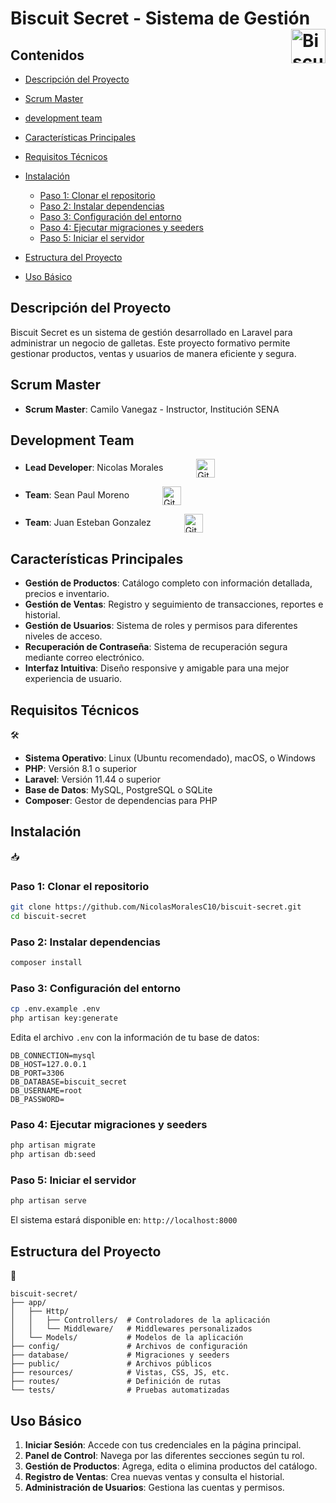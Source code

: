 # Biscuit Secret - Sistema de Gestión <img src="https://github.com/user-attachments/assets/2ec2e5ef-5be4-424e-b492-c18e028fa50b" width="55" height="55" alt="Biscuit Secret Logo" align="right">

## Contenidos

* [Descripción del Proyecto](#descripción-del-proyecto)
* [Scrum Master](#scrum-master)
* [development team](#development-team)
* [Características Principales](#características-principales)
* [Requisitos Técnicos](#requisitos-técnicos)
* [Instalación](#instalación)

  * [Paso 1: Clonar el repositorio](#paso-1-clonar-el-repositorio)
  * [Paso 2: Instalar dependencias](#paso-2-instalar-dependencias)
  * [Paso 3: Configuración del entorno](#paso-3-configuración-del-entorno)
  * [Paso 4: Ejecutar migraciones y seeders](#paso-4-ejecutar-migraciones-y-seeders)
  * [Paso 5: Iniciar el servidor](#paso-5-iniciar-el-servidor)
* [Estructura del Proyecto](#estructura-del-proyecto)
* [Uso Básico](#uso-básico)

## Descripción del Proyecto

Biscuit Secret es un sistema de gestión desarrollado en Laravel para administrar un negocio de galletas. Este proyecto formativo permite gestionar productos, ventas y usuarios de manera eficiente y segura.

## Scrum Master 

- **Scrum Master**: Camilo Vanegaz - Instructor, Institución SENA

## Development Team 

- <strong>Lead Developer</strong>: Nicolas Morales
  <a href="https://github.com/NicolasMoralesC10" target="_blank" rel="noopener noreferrer">
    <img
      src="https://img.shields.io/badge/github-%23121011.svg?style=for-the-badge&logo=github&logoColor=white"
      alt="GitHub"
      align="center"
      height="30"
      style="margin-left:3.5em;"
    />
  </a>

- <strong>Team</strong>: Sean Paul Moreno
  <a href="https://github.com/Paul4357" target="_blank" rel="noopener noreferrer">
    <img
      src="https://img.shields.io/badge/github-%23121011.svg?style=for-the-badge&logo=github&logoColor=white"
      alt="GitHub"
      align="center"
      height="30"
      style="margin-left:3.5em;"
    />
  </a>

- <strong>Team</strong>: Juan Esteban Gonzalez
  <a href="https://github.com/JuanesGonzalez17" target="_blank" rel="noopener noreferrer">
    <img
      src="https://img.shields.io/badge/github-%23121011.svg?style=for-the-badge&logo=github&logoColor=white"
      alt="GitHub"
      align="center"
      height="30"
      style="margin-left:3.5em;"
    />
  </a>

## Características Principales 

- **Gestión de Productos**: Catálogo completo con información detallada, precios e inventario.
- **Gestión de Ventas**: Registro y seguimiento de transacciones, reportes e historial.
- **Gestión de Usuarios**: Sistema de roles y permisos para diferentes niveles de acceso.
- **Recuperación de Contraseña**: Sistema de recuperación segura mediante correo electrónico.
- **Interfaz Intuitiva**: Diseño responsive y amigable para una mejor experiencia de usuario.

## Requisitos Técnicos 
🛠️

- **Sistema Operativo**: Linux (Ubuntu recomendado), macOS, o Windows
- **PHP**: Versión 8.1 o superior
- **Laravel**: Versión 11.44 o superior
- **Base de Datos**: MySQL, PostgreSQL o SQLite
- **Composer**: Gestor de dependencias para PHP

## Instalación 
📥

### Paso 1: Clonar el repositorio

```bash
git clone https://github.com/NicolasMoralesC10/biscuit-secret.git
cd biscuit-secret
```

### Paso 2: Instalar dependencias

```bash
composer install
```

### Paso 3: Configuración del entorno

```bash
cp .env.example .env
php artisan key:generate
```

Edita el archivo `.env` con la información de tu base de datos:

```
DB_CONNECTION=mysql
DB_HOST=127.0.0.1
DB_PORT=3306
DB_DATABASE=biscuit_secret
DB_USERNAME=root
DB_PASSWORD=
```

### Paso 4: Ejecutar migraciones y seeders

```bash
php artisan migrate
php artisan db:seed
```

### Paso 5: Iniciar el servidor

```bash
php artisan serve
```

El sistema estará disponible en: `http://localhost:8000`

## Estructura del Proyecto 
📁

```
biscuit-secret/
├── app/
│   ├── Http/
│   │   ├── Controllers/  # Controladores de la aplicación
│   │   └── Middleware/   # Middlewares personalizados
│   └── Models/           # Modelos de la aplicación
├── config/               # Archivos de configuración
├── database/             # Migraciones y seeders
├── public/               # Archivos públicos
├── resources/            # Vistas, CSS, JS, etc.
├── routes/               # Definición de rutas
└── tests/                # Pruebas automatizadas
```

## Uso Básico 

1. **Iniciar Sesión**: Accede con tus credenciales en la página principal.
2. **Panel de Control**: Navega por las diferentes secciones según tu rol.
3. **Gestión de Productos**: Agrega, edita o elimina productos del catálogo.
4. **Registro de Ventas**: Crea nuevas ventas y consulta el historial.
5. **Administración de Usuarios**: Gestiona las cuentas y permisos.

